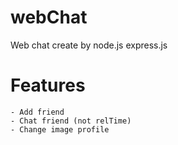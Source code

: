 # webChat
Web chat create by node.js express.js

# Features
    - Add friend
    - Chat friend (not relTime)
    - Change image profile